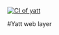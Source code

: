 [![CI of yatt](https://github.com/justkayra/yattFE/actions/workflows/ci.yml/badge.svg?branch=master)](https://github.com/justkayra/yattFE/actions/workflows/ci.yml)

#Yatt web layer
